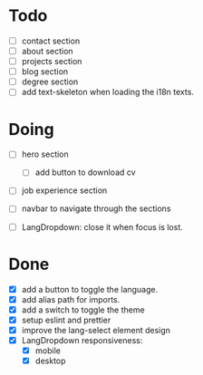 # Todo

- [ ] contact section
- [ ] about section
- [ ] projects section 
- [ ] blog section
- [ ] degree section
- [ ] add text-skeleton when loading the i18n texts.

# Doing

- [ ] hero section
  - [ ] add button to download cv
- [ ] job experience section
- [ ] navbar to navigate through the sections

- [ ] LangDropdown: close it when focus is lost.
   
# Done

- [x] add a button to toggle the language.
- [x] add alias path for imports.
- [x] add a switch to toggle the theme
- [x] setup eslint and prettier
- [x] improve the lang-select element design
- [x] LangDropdown responsiveness:
  - [x] mobile 
  - [x] desktop